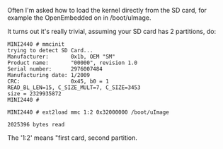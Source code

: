 Often I'm asked how to load the kernel directly from the SD card, for example the OpenEmbedded on in /boot/uImage.

It turns out it's really trivial, assuming your SD card has 2 partitions, do:
```
MINI2440 # mmcinit
trying to detect SD Card...
Manufacturer:       0x1b, OEM "SM"
Product name:       "00000", revision 1.0
Serial number:      2976007484
Manufacturing date: 1/2009
CRC:                0x45, b0 = 1
READ_BL_LEN=15, C_SIZE_MULT=7, C_SIZE=3453
size = 2329935872
MINI2440 #
```

```
MINI2440 # ext2load mmc 1:2 0x32000000 /boot/uImage

2025396 bytes read
```

The '1:2' means "first card, second partition.
